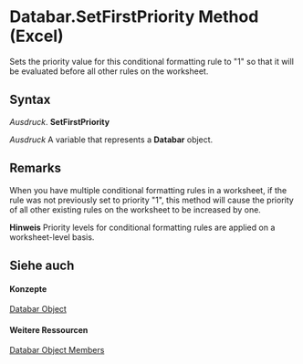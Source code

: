 
# Databar.SetFirstPriority Method (Excel)

Sets the priority value for this conditional formatting rule to "1" so that it will be evaluated before all other rules on the worksheet.


## Syntax

 _Ausdruck_. **SetFirstPriority**

 _Ausdruck_ A variable that represents a **Databar** object.


## Remarks

When you have multiple conditional formatting rules in a worksheet, if the rule was not previously set to priority "1", this method will cause the priority of all other existing rules on the worksheet to be increased by one.


 **Hinweis**  Priority levels for conditional formatting rules are applied on a worksheet-level basis.


## Siehe auch


#### Konzepte


[Databar Object](2684e913-c278-e6be-ba9d-053b6ad58bae.md)
#### Weitere Ressourcen


[Databar Object Members](http://msdn.microsoft.com/library/137f7e88-bb61-48a3-d2cb-76a8282cd62e%28Office.15%29.aspx)